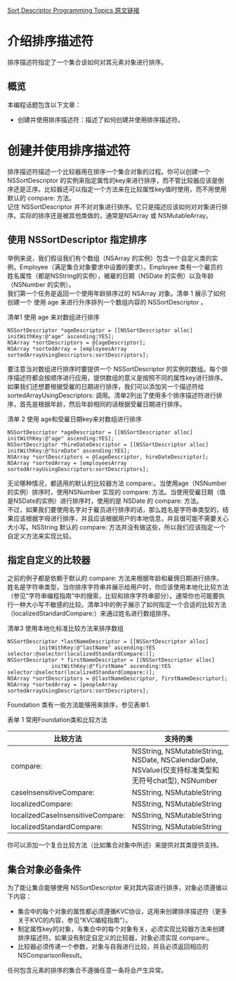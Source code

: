 [Sort Descriptor Programming Topics 原文链接](https://developer.apple.com/library/content/documentation/Cocoa/Conceptual/SortDescriptors/SortDescriptors.html#//apple_ref/doc/uid/10000174i)

# 介绍排序描述符

排序描述符指定了一个集合该如何对其元素对象进行排序。

## 概览

本编程话题包含以下文章：  

* 创建并使用排序描述符：描述了如何创建并使用排序描述符。  

# 创建并使用排序描述符  

排序描述符描述一个比较器用在排序一个集合对象的过程。你可以创建一个 NSSortDescriptor 的实例来指定属性的key来进行排序，而不管比较器应该是倒序还是正序。比较器还可以指定一个方法来在比较属性key值时使用，而不用使用默认的 compare: 方法。  
记住 NSSortDescriptor 并不对对象进行排序。它只是描述应该如何对对象进行排序。实际的排序还是被其他类做的，通常是NSArray 或 NSMutableArray。  

## 使用 NSSortDescriptor 指定排序

举例来说，我们假设我们有个数组（NSArray 的实例）包含一个自定义类的实例，Employee（满足集合对象要求中设置的要求）。Employee 类有一个雇员的姓名属性（都是NSString的实例），被雇的日期（NSDate 的实例）以及年龄（NSNumber 的实例）。  
我们第一个任务是返回一个使用年龄排序过的 NSArray 对象。清单 1 展示了如何创建一个 使用 age 来进行升序排列一个数组内容的 NSSortDescriptor 。  

清单1 使用 age 来对数组进行排序  

	NSSortDescriptor *ageDescriptor = [[NSSortDescriptor alloc] initWithKey:@"age" ascending:YES];
	NSArray *sortDescriptors = @[ageDescriptor];
	NSArray *sortedArray = [employeesArray sortedArrayUsingDescriptors:sortDescriptors];

要注意当对数组进行排序时要提供一个 NSSortDescriptor 的实例的数组。每个排序描述符都会按顺序进行应用，提供数组的意义是按照不同的属性key进行排序。  
如果我们还想要根据受雇的日期进行排序，我们可以添加另一个描述符给 sortedArrayUsingDescriptors: 调用。清单2列出了使用多个排序描述符进行排序，首先是根据年龄，然后年龄相同的话根据受雇日期进行排序。    

清单 2 使用 age和受雇日期key来对数组进行排序  

	NSSortDescriptor *ageDescriptor = [[NSSortDescriptor alloc] initWithKey:@"age" ascending:YES];
	NSSortDescriptor *hireDateDescriptor = [[NSSortDescriptor alloc] initWithKey:@"hireDate" ascending:YES];
	NSArray *sortDescriptors = @[ageDescriptor, hireDateDescriptor];
	NSArray *sortedArray = [employeesArray sortedArrayUsingDescriptors:sortDescriptors];

无论哪种情况，都适用的默认的比较器方法 compare:。当使用age（NSNumber的实例）排序时，使用NSNumber 实现的 compare: 方法。当使用受雇日期（值是NSDate的实例）进行排序时，使用的是 NSDate 的  compare: 方法。  
不过，如果我们要使用名字对于雇员进行排序的话，那么姓名是字符串类型的，结果应该根据字母进行排序，并且应该根据用户的本地信息，并且很可能不需要关心大小写。NSString 默认的 compare: 方法并没有做这些，所以我们应该指定一个自定义方法来实现比较。

## 指定自定义的比较器

之前的例子都是依赖于默认的 compare: 方法来根据年龄和雇佣日期进行排序。姓名是字符串类型，当你排序字符串并展示给用户时，你应该使用本地化比较方法（参见“字符串编程指南”中的搜索，比较和排序字符串部分）。通常你也可能要执行一种大小写不敏感的比较。清单3中的例子展示了如何指定一个合适的比较方法（localizedStandardCompare:）来通过姓名进行数组排序。

清单3 使用本地化标准比较方法来排序数组

	NSSortDescriptor *lastNameDescriptor = [[NSSortDescriptor alloc]
              initWithKey:@"lastName" ascending:YES selector:@selector(localizedStandardCompare:)];
	NSSortDescriptor * firstNameDescriptor = [[NSSortDescriptor alloc]
	              initWithKey:@"firstName" ascending:YES selector:@selector(localizedStandardCompare:)];
	NSArray *sortDescriptors = @[lastNameDescriptor, firstNameDescriptor];
	NSArray *sortedArray = [peopleArray sortedArrayUsingDescriptors:sortDescriptors];

Foundation 类有一些方法能够用来排序，参见表单1.

表单 1 常用Foundation类和比较方法

比较方法  | 支持的类
------------- | -------------
compare:  | NSString, NSMutableString, NSDate, NSCalendarDate, NSValue(仅支持标准类型和无符号chat型), NSNumber
caseInsensitiveCompare:  | NSString, NSMutableString
localizedCompare:  | NSString, NSMutableString
localizedCaseInsensitiveCompare:  | NSString, NSMutableString
localizedStandardCompare:  | NSString, NSMutableString

你可以添加一个复合比较方法（比如集合对象中所述）来提供对其类提供支持。

## 集合对象必备条件

为了能让集合能够使用 NSSortDescriptor 来对其内容进行排序，对象必须遵循以下内容：  

* 集合中的每个对象的属性都必须遵循KVC协议，这用来创建排序描述符（更多关于KVC的内容，参见“KVC编程指南”）。
* 制定属性key的对象，与集合中的每个对象有关，必须实现比较器方法来创建排序描述符。如果没有制定自定义的比较器，对象必须实现 compare:。
* 比较器必须传递一个参数，对象与自我进行比较，并且必须返回相应的 NSComparisonResult。

任何包含元素的排序的集合不遵循任意一条将会产生异常。